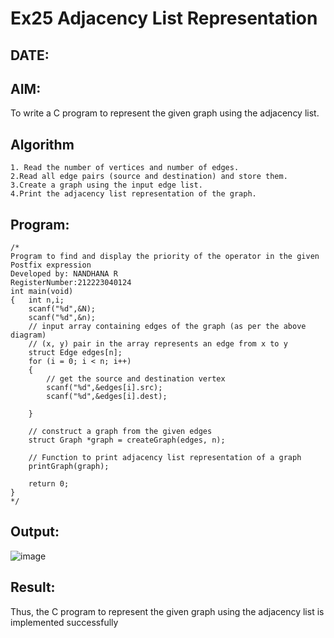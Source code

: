 # Ex25 Adjacency List Representation
## DATE:
## AIM:
To write a C program to represent the given graph using the adjacency list.

## Algorithm
```
1. Read the number of vertices and number of edges.
2.Read all edge pairs (source and destination) and store them.
3.Create a graph using the input edge list.
4.Print the adjacency list representation of the graph.
```

## Program:
```
/*
Program to find and display the priority of the operator in the given Postfix expression
Developed by: NANDHANA R
RegisterNumber:212223040124
int main(void) 
{   int n,i; 
    scanf("%d",&N); 
    scanf("%d",&n); 
    // input array containing edges of the graph (as per the above diagram) 
    // (x, y) pair in the array represents an edge from x to y 
    struct Edge edges[n]; 
    for (i = 0; i < n; i++) 
    { 
        // get the source and destination vertex 
        scanf("%d",&edges[i].src); 
        scanf("%d",&edges[i].dest); 
       
    } 
    
    // construct a graph from the given edges 
    struct Graph *graph = createGraph(edges, n); 
  
    // Function to print adjacency list representation of a graph 
    printGraph(graph); 
  
    return 0; 
}
*/
```

## Output:
![image](https://github.com/user-attachments/assets/0945643e-0569-4a83-a37f-3f8897827832)





## Result:
Thus, the C program to represent the given graph using the adjacency list is implemented successfully
